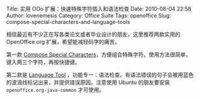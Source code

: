 Title: 实用 OOo 扩展：快速特殊字符插入和语法检查
Date: 2010-08-04 22:58
Author: lovenemesis
Category: Office Suite
Tags: openoffice
Slug: compose-special-characters-and-language-tools

相信最近有不少正在写各类论文或者毕业设计的朋友，这里推荐两款实用的
OpenOffice.org 扩展，希望能减轻码字的痛苦。

第一款 [Compose Special
Characters](http://extensions.services.openoffice.org/en/project/ComposeSpecialCharacters)，方便组合特殊字符。使用方法很简单，键入两三个字符，再按快捷键。

第二款是 [Language
Tool](http://extensions.services.openoffice.org/en/project/languagetool)
，功能专一：语法检查。有语法错误的句子会被用蓝色的波浪线标记出来，并提供错误原因。注意使用
Ubuntu 的朋友要安装 `openoffice.org-java-common` 才可使用。
